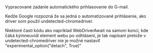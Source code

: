 Vypracované zadanie automatického prihlasovanie do G-mail.

Kedže Google rozpozná že sa jedná o automatizované prihlásenie, ako driver som použil undetected-chromedriver.

Niektoré časti kódu ako napríklad WebDriverAwait na samom konci, kde čáká kýmneuvidí element webu po odhlásení, je tak napísaní pretože v undetected-chromedriver nie je možné nastaviť "experimental_option("detach", True)"
